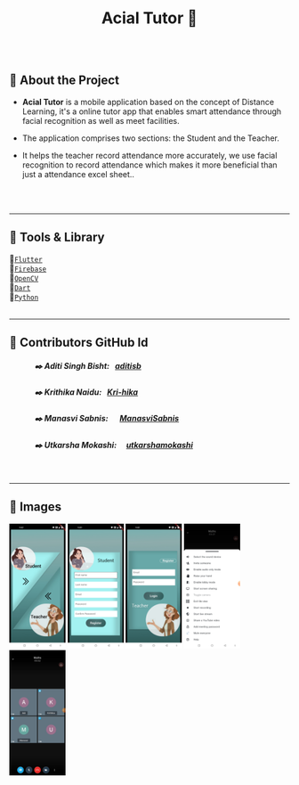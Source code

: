 
<h1 align="center"> Acial Tutor  &#128241</h1><br><br>

## :pushpin: About the Project

- **Acial Tutor** is a mobile application based on the concept of Distance Learning, it's a online tutor app that enables smart attendance through facial recognition as well as meet facilities.

- The application comprises two sections: the Student and the Teacher.

- It helps the teacher record attendance more accurately, we use facial recognition to record attendance which makes it more beneficial than just a attendance excel sheet..
<br>
<br>
<hr>

## :pushpin: Tools & Library

:paperclip:[`Flutter`](https://flutter.dev/)<br>
:paperclip:[`Firebase`](https://firebase.google.com/)<br>
:paperclip:[`OpenCV`](https://www.npmjs.com/package/react-collapsible)<br>
:paperclip:[`Dart`](https://dart.dev/overview)<br>
:paperclip:[`Python`](https://pypi.org/project/face-recognition/)
<br><br><hr>


## :pushpin: Contributors GitHub Id

##### &emsp;&emsp;&emsp; :black_nib: Aditi Singh Bisht:&nbsp;&nbsp;&nbsp;[aditisb](https://github.com/aditisb)

##### &emsp;&emsp;&emsp; :black_nib: Krithika Naidu:&nbsp;&nbsp;&nbsp;[Kri-hika](https://github.com/Kri-hika)

##### &emsp;&emsp;&emsp; :black_nib: Manasvi Sabnis:&emsp;&nbsp;&nbsp;[ManasviSabnis](https://github.com/ManasviSabnis)

##### &emsp;&emsp;&emsp; :black_nib: Utkarsha Mokashi:&emsp;&nbsp;[utkarshamokashi](https://github.com/utkarshamokashi)

<br><hr>

## :pushpin: Images
<img src="imgs/1.jpeg" alt="mypic" style="width: 20%; height: 20%"/> <img src="imgs/2.jpeg" alt="mypic" style="width: 20%; height: 20%"/> <img src="imgs/3.jpeg" alt="mypic" style="width: 20%; height: 20%"/> <img src="imgs/4.jpeg" alt="mypic" style="width: 20%; height: 20%"/> <img src="imgs/5.jpeg" alt="mypic" style="width: 20%; height: 20%"/>


